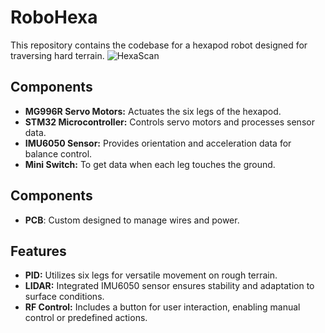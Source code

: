 # RoboHexa

This repository contains the codebase for a hexapod robot designed for traversing hard terrain.
                           ![HexaScan](https://github.com/Muhyildiz/RoboHexa/assets/96660754/79c3b4e5-5bf7-4a70-b193-3a2b2a3b2c7f)

## Components

- **MG996R Servo Motors:** Actuates the six legs of the hexapod.
- **STM32 Microcontroller:** Controls servo motors and processes sensor data.
- **IMU6050 Sensor:** Provides orientation and acceleration data for balance control.
- **Mini Switch:** To get data when each leg touches the ground.

  
## Components

- **PCB**: Custom designed to manage wires and power.

  
## Features

- **PID:** Utilizes six legs for versatile movement on rough terrain.
- **LIDAR:** Integrated IMU6050 sensor ensures stability and adaptation to surface conditions.
- **RF Control:** Includes a button for user interaction, enabling manual control or predefined actions.
